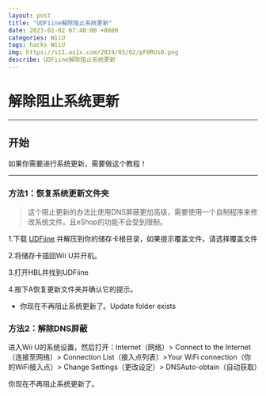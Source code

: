 ```yaml
---
layout: post
title: "UDFiine解除阻止系统更新"
date: 2023-02-02 07:40:00 +0800
categories: WiiU
tags: hacks WiiU
img: https://s11.ax1x.com/2024/03/02/pF0RUs0.png
describe: UDFiine解除阻止系统更新
---
```


# 解除阻止系统更新

<hr />

## 开始

如果你需要进行系统更新，需要做这个教程！

<hr />

### 方法1：恢复系统更新文件夹

> 这个阻止更新的办法比使用DNS屏蔽更加高级，需要使用一个自制程序来修改系统文件。且eShop的功能不会受到限制。

1.下载 [UDFiine](https://wiiubru.com/appstore/zips/UFDiine.zip) 并解压到你的储存卡根目录，如果提示覆盖文件，请选择覆盖文件

2.将储存卡插回Wii U并开机。

3.打开HBL并找到UDFiine

4.按下A恢复更新文件夹并确认它的提示。
- 你现在不再阻止系统更新了。Update folder exists

### 方法2：解除DNS屏蔽

进入Wii U的系统设置，然后打开：Internet（网络）> Connect to the Internet（连接至网络）> Connection List（接入点列表）>Your WiFi connection（你的WiFi接入点）> Change Settings（更改设定）> DNSAuto-obtain（自动获取）

你现在不再阻止系统更新了。
